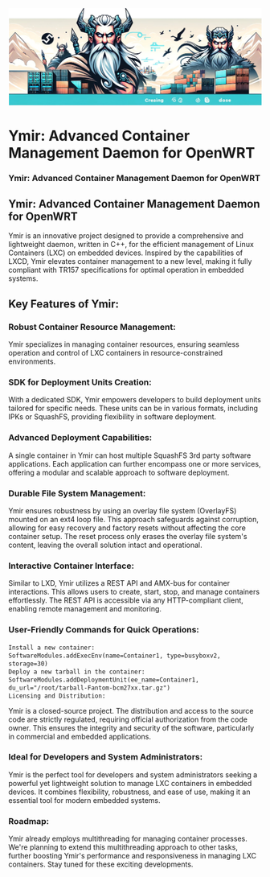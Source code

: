 ![Ymir logo](banner-no-bg.png)
# Ymir: Advanced Container Management Daemon for OpenWRT
### Ymir: Advanced Container Management Daemon for OpenWRT
## Ymir: Advanced Container Management Daemon for OpenWRT

Ymir is an innovative project designed to provide a comprehensive and lightweight daemon, written in C++, for the efficient management of Linux Containers (LXC) on embedded devices. Inspired by the capabilities of LXCD, Ymir elevates container management to a new level, making it fully compliant with TR157 specifications for optimal operation in embedded systems.

## Key Features of Ymir:

### Robust Container Resource Management: 

Ymir specializes in managing container resources, ensuring seamless operation and control of LXC containers in resource-constrained environments.

### SDK for Deployment Units Creation: 

With a dedicated SDK, Ymir empowers developers to build deployment units tailored for specific needs. These units can be in various formats, including IPKs or SquashFS, providing flexibility in software deployment.

### Advanced Deployment Capabilities: 

A single container in Ymir can host multiple SquashFS 3rd party software applications. Each application can further encompass one or more services, offering a modular and scalable approach to software deployment.

### Durable File System Management: 

Ymir ensures robustness by using an overlay file system (OverlayFS) mounted on an ext4 loop file. This approach safeguards against corruption, allowing for easy recovery and factory resets without affecting the core container setup. The reset process only erases the overlay file system's content, leaving the overall solution intact and operational.

### Interactive Container Interface: 

Similar to LXD, Ymir utilizes a REST API and AMX-bus for container interactions. This allows users to create, start, stop, and manage containers effortlessly. The REST API is accessible via any HTTP-compliant client, enabling remote management and monitoring.

### User-Friendly Commands for Quick Operations:

```
Install a new container: 
SoftwareModules.addExecEnv(name=Container1, type=busyboxv2, storage=30)
Deploy a new tarball in the container: 
SoftwareModules.addDeploymentUnit(ee_name=Container1, du_url="/root/tarball-Fantom-bcm27xx.tar.gz")
Licensing and Distribution:
```

Ymir is a closed-source project. The distribution and access to the source code are strictly regulated, requiring official authorization from the code owner. This ensures the integrity and security of the software, particularly in commercial and embedded applications.

### Ideal for Developers and System Administrators:

Ymir is the perfect tool for developers and system administrators seeking a powerful yet lightweight solution to manage LXC containers in embedded devices. It combines flexibility, robustness, and ease of use, making it an essential tool for modern embedded systems.


### Roadmap:

Ymir already employs multithreading for managing container processes. We're planning to extend this multithreading approach to other tasks, further boosting Ymir's performance and responsiveness in managing LXC containers. Stay tuned for these exciting developments.
